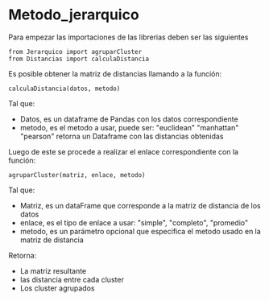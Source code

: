 # Metodo_jerarquico

Para empezar las importaciones de las librerias deben ser las siguientes 

```
from Jerarquico import agruparCluster
from Distancias import calculaDistancia
```

Es posible obtener la matriz de distancias llamando a la función:

```
calculaDistancia(datos, metodo)
```

Tal que: 
- Datos, es un dataframe de Pandas con los datos correspondiente
- metodo, es el metodo a usar, puede ser: "euclidean" "manhattan" "pearson"
retorna un Dataframe con las distancias obtenidas

Luego de este se procede a realizar el enlace correspondiente con la función:
```
agruparCluster(matriz, enlace, metodo)
```

Tal que:
- Matriz, es un dataFrame que corresponde a la matriz de distancia de los datos 
- enlace, es el tipo de enlace a usar: "simple", "completo", "promedio"
- metodo, es un parámetro opcional que especifica el metodo usado en la matriz de distancia

Retorna:
- La matriz resultante
- las distancia entre cada cluster
- Los cluster agrupados

